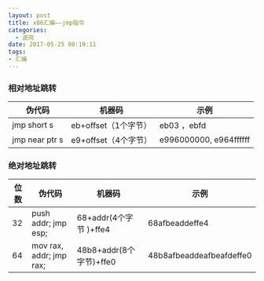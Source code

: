 ```yaml
---
layout: post
title: x86汇编——jmp指令
categories:
  - 逆向
date: 2017-05-25 00:19:11
tags:
- 汇编
---
```


### 相对地址跳转

| 伪代码         | 机器码               | 示例                   |
| -------------- | -------------------- | ---------------------- |
| jmp short s    | eb+offset（1个字节） | eb03 ，ebfd            |
| jmp near ptr s | e9+offset（4个字节） | e996000000, e964ffffff |

<!-- more -->
### 绝对地址跳转

| 位数 | 伪代码                  | 机器码                  | 示例                     |
| ---- | ----------------------- | ----------------------- | ------------------------ |
| 32   | push addr; jmp esp;     | 68+addr(4个字节 )+ffe4  | 68afbeaddeffe4           |
| 64   | mov rax, addr; jmp rax; | 48b8+addr(8个字节)+ffe0 | 48b8afbeaddeafbeafdeffe0 |
